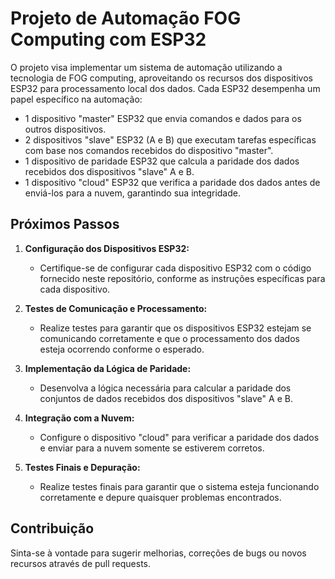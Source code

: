 # Projeto de Automação FOG Computing com ESP32 

O projeto visa implementar um sistema de automação utilizando a tecnologia de FOG computing, aproveitando os recursos dos dispositivos ESP32 para processamento local dos dados. Cada ESP32 desempenha um papel específico na automação:

- 1 dispositivo "master" ESP32 que envia comandos e dados para os outros dispositivos.
- 2 dispositivos "slave" ESP32 (A e B) que executam tarefas específicas com base nos comandos recebidos do dispositivo "master".
- 1 dispositivo de paridade ESP32 que calcula a paridade dos dados recebidos dos dispositivos "slave" A e B.
- 1 dispositivo "cloud" ESP32 que verifica a paridade dos dados antes de enviá-los para a nuvem, garantindo sua integridade.

## Próximos Passos

1. **Configuração dos Dispositivos ESP32:**
   - Certifique-se de configurar cada dispositivo ESP32 com o código fornecido neste repositório, conforme as instruções específicas para cada dispositivo.

2. **Testes de Comunicação e Processamento:**
   - Realize testes para garantir que os dispositivos ESP32 estejam se comunicando corretamente e que o processamento dos dados esteja ocorrendo conforme o esperado.

3. **Implementação da Lógica de Paridade:**
   - Desenvolva a lógica necessária para calcular a paridade dos conjuntos de dados recebidos dos dispositivos "slave" A e B.

4. **Integração com a Nuvem:**
   - Configure o dispositivo "cloud" para verificar a paridade dos dados e enviar para a nuvem somente se estiverem corretos.

5. **Testes Finais e Depuração:**
   - Realize testes finais para garantir que o sistema esteja funcionando corretamente e depure quaisquer problemas encontrados.

## Contribuição

Sinta-se à vontade para sugerir melhorias, correções de bugs ou novos recursos através de pull requests.
